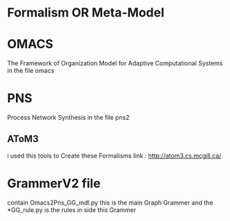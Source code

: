 #  Formalism OR Meta-Model 
# OMACS 
The Framework of Organization Model for Adaptive Computational Systems
in the file omacs
# PNS 
Process Network Synthesis
in the file pns2
## AToM3
i used this tools to Create these Formalisms
link : http://atom3.cs.mcgill.ca/
# GrammerV2 file
contain Omacs2Pns_GG_mdl.py 
this is the main Graph Grammer 
and the  *GG_rule.py is the rules in side this Grammer
